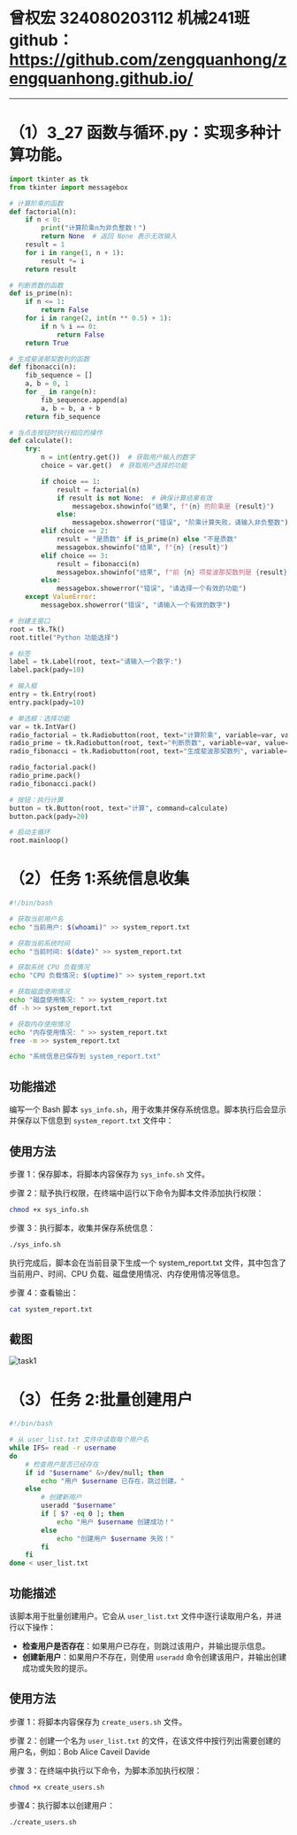 # 曾权宏 324080203112 机械241班 github：https://github.com/zengquanhong/zengquanhong.github.io/
-----------------------------------------
# （1）3_27 函数与循环.py：实现多种计算功能。
```python
import tkinter as tk
from tkinter import messagebox

# 计算阶乘的函数
def factorial(n):
    if n < 0:
        print("计算阶乘n为非负整数！")
        return None  # 返回 None 表示无效输入
    result = 1
    for i in range(1, n + 1):
        result *= i
    return result

# 判断质数的函数
def is_prime(n):
    if n <= 1:
        return False
    for i in range(2, int(n ** 0.5) + 1):
        if n % i == 0:
            return False
    return True

# 生成斐波那契数列的函数
def fibonacci(n):
    fib_sequence = []
    a, b = 0, 1
    for _ in range(n):
        fib_sequence.append(a)
        a, b = b, a + b
    return fib_sequence

# 当点击按钮时执行相应的操作
def calculate():
    try:
        n = int(entry.get())  # 获取用户输入的数字
        choice = var.get()  # 获取用户选择的功能

        if choice == 1:
            result = factorial(n)
            if result is not None:  # 确保计算结果有效
                messagebox.showinfo("结果", f"{n} 的阶乘是 {result}")
            else:
                messagebox.showerror("错误", "阶乘计算失败，请输入非负整数")
        elif choice == 2:
            result = "是质数" if is_prime(n) else "不是质数"
            messagebox.showinfo("结果", f"{n} {result}")
        elif choice == 3:
            result = fibonacci(n)
            messagebox.showinfo("结果", f"前 {n} 项斐波那契数列是 {result}")
        else:
            messagebox.showerror("错误", "请选择一个有效的功能")
    except ValueError:
        messagebox.showerror("错误", "请输入一个有效的数字")

# 创建主窗口
root = tk.Tk()
root.title("Python 功能选择")

# 标签
label = tk.Label(root, text="请输入一个数字:")
label.pack(pady=10)

# 输入框
entry = tk.Entry(root)
entry.pack(pady=10)

# 单选框：选择功能
var = tk.IntVar()
radio_factorial = tk.Radiobutton(root, text="计算阶乘", variable=var, value=1)
radio_prime = tk.Radiobutton(root, text="判断质数", variable=var, value=2)
radio_fibonacci = tk.Radiobutton(root, text="生成斐波那契数列", variable=var, value=3)

radio_factorial.pack()
radio_prime.pack()
radio_fibonacci.pack()

# 按钮：执行计算
button = tk.Button(root, text="计算", command=calculate)
button.pack(pady=20)

# 启动主循环
root.mainloop()
```
# （2）任务 1:系统信息收集
```bash
#!/bin/bash

# 获取当前用户名
echo "当前用户: $(whoami)" >> system_report.txt

# 获取当前系统时间
echo "当前时间: $(date)" >> system_report.txt

# 获取系统 CPU 负载情况
echo "CPU 负载情况: $(uptime)" >> system_report.txt

# 获取磁盘使用情况
echo "磁盘使用情况: " >> system_report.txt
df -h >> system_report.txt

# 获取内存使用情况
echo "内存使用情况: " >> system_report.txt
free -m >> system_report.txt

echo "系统信息已保存到 system_report.txt"

```

## 功能描述
编写一个 Bash 脚本 `sys_info.sh`，用于收集并保存系统信息。脚本执行后会显示并保存以下信息到 `system_report.txt` 文件中：
## 使用方法

步骤 1：保存脚本，将脚本内容保存为 `sys_info.sh` 文件。

步骤 2：赋予执行权限，在终端中运行以下命令为脚本文件添加执行权限：

```bash
chmod +x sys_info.sh
```

步骤 3：执行脚本，收集并保存系统信息：
```bash
./sys_info.sh
```
执行完成后，脚本会在当前目录下生成一个 system_report.txt 文件，其中包含了当前用户、时间、CPU 负载、磁盘使用情况、内存使用情况等信息。

步骤 4：查看输出：
```bash
cat system_report.txt
```
## 截图
![task1](images/task1.png)


# （3）任务 2:批量创建用户
```bash
#!/bin/bash

# 从 user_list.txt 文件中读取每个用户名
while IFS= read -r username
do
    # 检查用户是否已经存在
    if id "$username" &>/dev/null; then
        echo "用户 $username 已存在，跳过创建。"
    else
        # 创建新用户
        useradd "$username"
        if [ $? -eq 0 ]; then
            echo "用户 $username 创建成功！"
        else
            echo "创建用户 $username 失败！"
        fi
    fi
done < user_list.txt
```
## 功能描述

该脚本用于批量创建用户。它会从 `user_list.txt` 文件中逐行读取用户名，并进行以下操作：
- **检查用户是否存在**：如果用户已存在，则跳过该用户，并输出提示信息。
- **创建新用户**：如果用户不存在，则使用 `useradd` 命令创建该用户，并输出创建成功或失败的提示。

## 使用方法

步骤 1：将脚本内容保存为 `create_users.sh` 文件。

步骤 2：创建一个名为 `user_list.txt` 的文件，在该文件中按行列出需要创建的用户名，例如：Bob Alice Caveil Davide

步骤 3：在终端中执行以下命令，为脚本添加执行权限：
```bash
chmod +x create_users.sh
```
步骤4：执行脚本以创建用户：
```bash
./create_users.sh
```

